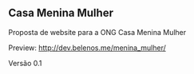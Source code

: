 ## Casa Menina Mulher

Proposta de website para a ONG Casa Menina Mulher

Preview: http://dev.belenos.me/menina_mulher/

Versão 0.1
